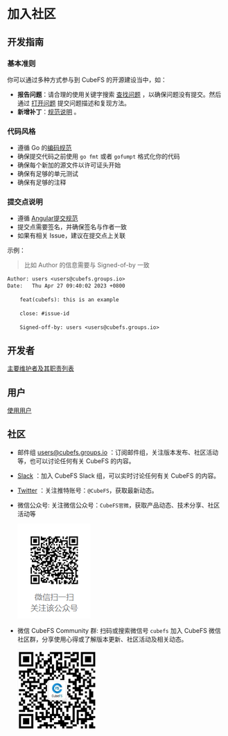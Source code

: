 # 加入社区

## 开发指南

### 基本准则

你可以通过多种方式参与到 CubeFS 的开源建设当中，如：

- **报告问题**：请合理的使用关键字搜索 [查找问题](https://github.com/cubeFS/cubefs/search?q=&type=Issues&utf8=%E2%9C%93) ，以确保问题没有提交。然后通过 [打开问题](https://github.com/cubeFS/cubefs/issues) 提交问题描述和复现方法。
- **新增补丁**：[规范说明](https://github.com/cubefs/cubefs/blob/master/CONTRIBUTING.md) 。

### 代码风格

- 遵循 Go 的[编码规范](https://go.dev/doc/effective_go)
- 确保提交代码之前使用 `go fmt` 或者 `gofumpt` 格式化你的代码
- 确保每个新加的源文件以许可证头开始
- 确保有足够的单元测试
- 确保有足够的注释

### 提交点说明

- 遵循 [Angular提交规范](https://github.com/angular/angular/blob/main/CONTRIBUTING.md#commit)
- 提交点需要签名，并确保签名与作者一致
- 如果有相关 Issue，建议在提交点上关联

示例：

> 比如 Author 的信息需要与 Signed-of-by 一致

```shell
Author: users <users@cubefs.groups.io>
Date:   Thu Apr 27 09:40:02 2023 +0800

    feat(cubefs): this is an example
    
    close: #issue-id
    
    Signed-off-by: users <users@cubefs.groups.io>
```

## 开发者

[主要维护者及其职责列表](https://github.com/cubefs/cubefs/blob/master/MAINTAINERS.md)

## 用户

[使用用户](https://github.com/cubefs/cubefs/blob/master/ADOPTERS.md)

## 社区

- 邮件组 [users@cubefs.groups.io](https://cubefs.groups.io/g/users) ：订阅邮件组，关注版本发布、社区活动等，也可以讨论任何有关 CubeFS 的内容。
- [Slack](https://join.slack.com/t/cubefs/shared_invite/zt-1ra17fe0i-hMqdQsm5o661aPR29LsNCg) ：加入 CubeFS Slack 组，可以实时讨论任何有关 CubeFS 的内容。
- [Twitter](https://twitter.com/cubefs) ：关注推特账号：`@CubeFS`，获取最新动态。
- 微信公众号: 关注微信公众号：`CubeFS官微`，获取产品动态、技术分享、社区活动等

  ![qrcode](./pic/qrcode.png)
- 微信 CubeFS Community 群: 扫码或搜索微信号 `cubefs` 加入 CubeFS 微信社区群，分享使用心得或了解版本更新、社区活动及相关动态。

  ![qrcode](./pic/20230324085341754.png)